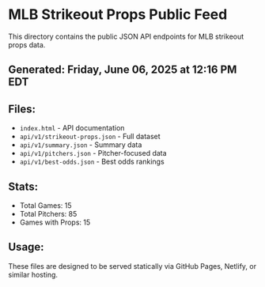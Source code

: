 # MLB Strikeout Props Public Feed

This directory contains the public JSON API endpoints for MLB strikeout props data.

## Generated: Friday, June 06, 2025 at 12:16 PM EDT

## Files:
- `index.html` - API documentation
- `api/v1/strikeout-props.json` - Full dataset
- `api/v1/summary.json` - Summary data
- `api/v1/pitchers.json` - Pitcher-focused data  
- `api/v1/best-odds.json` - Best odds rankings

## Stats:
- Total Games: 15
- Total Pitchers: 85
- Games with Props: 15

## Usage:
These files are designed to be served statically via GitHub Pages, Netlify, or similar hosting.
